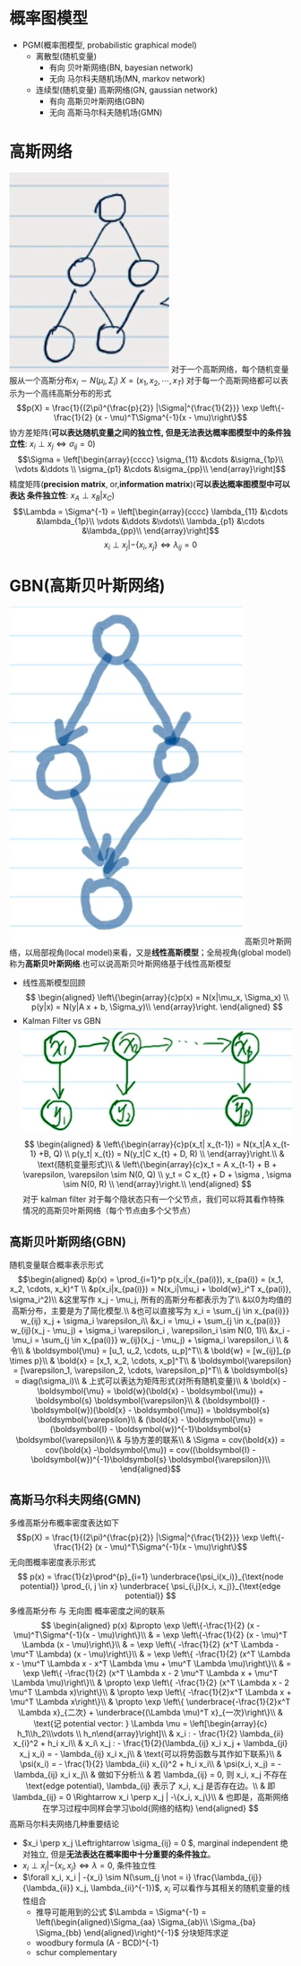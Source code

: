 # 概率图模型
- PGM(概率图模型, probabilistic graphical model)
  - 离散型(随机变量)
    - 有向 贝叶斯网络(BN, bayesian network)
    - 无向 马尔科夫随机场(MN, markov network)
  - 连续型(随机变量) 高斯网络(GN, gaussian network)
    - 有向 高斯贝叶斯网络(GBN)
    - 无向 高斯马尔科夫随机场(GMN)
# 高斯网络
![xx](./markdown_figure/06.png)
对于一个高斯网络，每个随机变量服从一个高斯分布$x_i \sim N(\mu_i, \Sigma_i)$
$X = (x_1, x_2, \cdots, x_T)$
对于每一个高斯网络都可以表示为一个高纬高斯分布的形式
$$p(X) = \frac{1}{(2\pi)^{\frac{p}{2}} |\Sigma|^{\frac{1}{2}}} \exp \left\{-\frac{1}{2} (x - \mu)^T\Sigma^{-1}(x - \mu)\right\}$$
协方差矩阵(**可以表达随机变量之间的独立性, 但是无法表达概率图模型中的条件独立性**: $x_i \perp x_j \Leftrightarrow \sigma_{ij} = 0$)
$$\Sigma = \left[\begin{array}{cccc}
\sigma_{11}  &\cdots  &\sigma_{1p}\\
\vdots  &\ddots  \\
\sigma_{p1}  &\cdots  &\sigma_{pp}\\
\end{array}\right]$$
精度矩阵(**precision matrix**, or,**information matrix**)(**可以表达概率图模型中可以表达 条件独立性**:  $x_A \perp x_B | x_C$)
$$\Lambda = \Sigma^{-1} = \left[\begin{array}{cccc}
\lambda_{11}  &\cdots  &\lambda_{1p}\\
\vdots  &\ddots &\vdots\\
\lambda_{p1}  &\cdots  &\lambda_{pp}\\
\end{array}\right]$$
$$x_i \perp x_j | - \left\{x_i, x_j\right\} \Leftrightarrow \lambda_{ij} = 0$$
# GBN(高斯贝叶斯网络)
![xx](./markdown_figure/07.png)
高斯贝叶斯网络，以局部视角(local model)来看，又是**线性高斯模型**；全局视角(global model)称为**高斯贝叶斯网络**.也可以说高斯贝叶斯网络基于线性高斯模型
-  线性高斯模型回顾
$$
\begin{aligned} 
\left\{\begin{array}{c}p(x) = N(x|\mu_x, \Sigma_x) \\
p(y|x) = N(y|A x + b, \Sigma_y)\\
\end{array}\right.
\end{aligned}
$$
- Kalman Filter vs GBN
![xx](./markdown_figure/08.png)
$$
\begin{aligned} 
& \left\{\begin{array}{c}p(x_t| x_{t-1}) = N(x_t|A x_{t-1} +B, Q) \\
p(y_t| x_{t}) = N(y_t|C x_{t} + D, R) \\
\end{array}\right.\\
& \text{随机变量形式}\\
& \left\{\begin{array}{c}x_t = A x_{t-1} + B + \varepsilon, \varepsilon \sim N(0, Q) \\
y_t = C x_{t} + D + \sigma , \sigma \sim N(0, R) \\
\end{array}\right.\\
\end{aligned}
$$
对于 kalman filter 对于每个隐状态只有一个父节点，我们可以将其看作特殊情况的高斯贝叶斯网络（每个节点由多个父节点）
## 高斯贝叶斯网络(GBN)
随机变量联合概率表示形式
$$\begin{aligned}
&p(x) = \prod_{i=1}^p p(x_i|x_{pa(i)}), x_{pa(i)} = (x_1, x_2, \cdots, x_k)^T \\
&p(x_i|x_{pa(i)}) = N(x_i|\mu_i + \bold{w}_i^T x_{pa(i)}, \sigma_i^2)\\
&这里写作 x_j - \mu_j, 所有的高斯分布都表示为了\\
&以0为均值的高斯分布，主要是为了简化模型.\\
&也可以直接写为 x_i = \sum_{j \in x_{pa(i)}} w_{ij} x_j + \sigma_i \varepsilon_i\\
&x_i = \mu_i + \sum_{j \in x_{pa(i)}} w_{ij}(x_j - \mu_j) + \sigma_i \varepsilon_i , \varepsilon_i \sim N(0, 1)\\
&x_i -  \mu_i = \sum_{j \in x_{pa(i)}} w_{ij}(x_j - \mu_j) + \sigma_i \varepsilon_i \\
& 令\\
& \boldsymbol{\mu} = [u_1, u_2, \cdots, u_p]^T\\
& \bold{w} = [w_{ij}]_{p \times p}\\
& \bold{x} = [x_1, x_2, \cdots, x_p]^T\\
& \boldsymbol{\varepsilon} = [\varepsilon_1, \varepsilon_2, \cdots, \varepsilon_p]^T\\ 
& \boldsymbol{s} = diag(\sigma_i)\\
& 上式可以表达为矩阵形式(对所有随机变量)\\
& \bold{x} - \boldsymbol{\mu} = \bold{w}(\bold{x} - \boldsymbol{\mu}) + \boldsymbol{s} \boldsymbol{\varepsilon}\\
& (\boldsymbol{I} - \boldsymbol{w})(\bold{x} - \boldsymbol{\mu}) = \boldsymbol{s} \boldsymbol{\varepsilon}\\
& (\bold{x} - \boldsymbol{\mu}) = (\boldsymbol{I} - \boldsymbol{w})^{-1}\boldsymbol{s} \boldsymbol{\varepsilon}\\
& 与协方差的联系\\
& \Sigma = cov(\bold{x}) = cov(\bold{x} -\boldsymbol{\mu}) = cov((\boldsymbol{I} - \boldsymbol{w})^{-1}\boldsymbol{s} \boldsymbol{\varepsilon})\\
\end{aligned}$$
## 高斯马尔科夫网络(GMN)
多维高斯分布概率密度表达如下
$$p(X) = \frac{1}{(2\pi)^{\frac{p}{2}} |\Sigma|^{\frac{1}{2}}} \exp \left\{-\frac{1}{2} (x - \mu)^T\Sigma^{-1}(x - \mu)\right\}$$
无向图概率密度表示形式
$$
p(x) = \frac{1}{z}\prod^{p}_{i=1} \underbrace{\psi_i(x_i)}_{\text{node potential}} \prod_{i, j \in x} \underbrace{ \psi_{i,j}(x_i, x_j)}_{\text{edge potential}}
$$
多维高斯分布 与 无向图 概率密度之间的联系
$$
\begin{aligned}
 p(x) &\propto \exp \left\{-\frac{1}{2} (x - \mu)^T\Sigma^{-1}(x - \mu)\right\}\\
& = \exp \left\{-\frac{1}{2} (x - \mu)^T \Lambda (x - \mu)\right\}\\
& = \exp  \left\{ -\frac{1}{2} (x^T \Lambda - \mu^T \Lambda) (x - \mu)\right\}\\
& = \exp  \left\{ -\frac{1}{2} (x^T \Lambda x - \mu^T \Lambda x - x^T \Lambda \mu + \mu^T \Lambda \mu)\right\}\\
& = \exp  \left\{ -\frac{1}{2} (x^T \Lambda x - 2 \mu^T \Lambda x + \mu^T \Lambda \mu)\right\}\\
& \propto \exp  \left\{ -\frac{1}{2} (x^T \Lambda x - 2 \mu^T \Lambda x)\right\}\\
& \propto \exp  \left\{ -\frac{1}{2}x^T \Lambda x + \mu^T \Lambda x\right\}\\
& \propto \exp  \left\{ \underbrace{-\frac{1}{2}x^T \Lambda x}_{二次} + \underbrace{(\Lambda \mu)^T x}_{一次}\right\}\\
& \text{记 potential vector: } \Lambda \mu  = \left[\begin{array}{c} h_1\\h_2\\\vdots \\ h_n\end{array}\right]\\
& x_i : - \frac{1}{2} \lambda_{ii} x_{i}^2 + h_i x_i\\
& x_i\ x_j : - \frac{1}{2}(\lambda_{ij} x_i x_j + \lambda_{ji} x_j x_i) = - \lambda_{ij} x_i x_j\\
& \text{可以将势函数与其作如下联系}\\
& \psi(x_i) = - \frac{1}{2} \lambda_{ii} x_{i}^2 + h_i x_i\\
& \psi(x_i, x_j) = - \lambda_{ij} x_i x_j\\
& 做如下分析:\\
& 若 \lambda_{ij} = 0, 则 x_i, x_j 不存在 \text{edge potential}, \lambda_{ij} 表示了 x_i, x_j 是否存在边。\\
& 即 \lambda_{ij} = 0 \Rightarrow x_i \perp x_j | -\{x_i, x_j\}\\
& 也即是，高斯网络在学习过程中同样会学习\bold{网络的结构}
\end{aligned}
$$
高斯马尔科夫网络几种重要结论
- $x_i \perp x_j \Leftrightarrow \sigma_{ij} = 0 $, marginal independent 绝对独立, 但是**无法表达在概率图中十分重要的条件独立**。
- $x_i \perp x_j|-\{x_i, x_j\} \Leftrightarrow \lambda = 0$, 条件独立性
- $\forall x_i, x_i | -{x_i} \sim N(\sum_{j \not = i} \frac{\lambda_{ij}}{\lambda_{ii}} x_j, \lambda_{ii}^{-1})$, $x_i$ 可以看作与其相关的随机变量的线性组合
  - 推导可能用到的公式 $\Lambda = \Sigma^{-1} = \left(\begin{aligned}\Sigma_{aa} \Sigma_{ab}\\
  \Sigma_{ba} \Sigma_{bb} \end{aligned}\right)^{-1}$ 分块矩阵求逆
  - woodbury formula (A - BCD)^{-1}
  - schur complementary